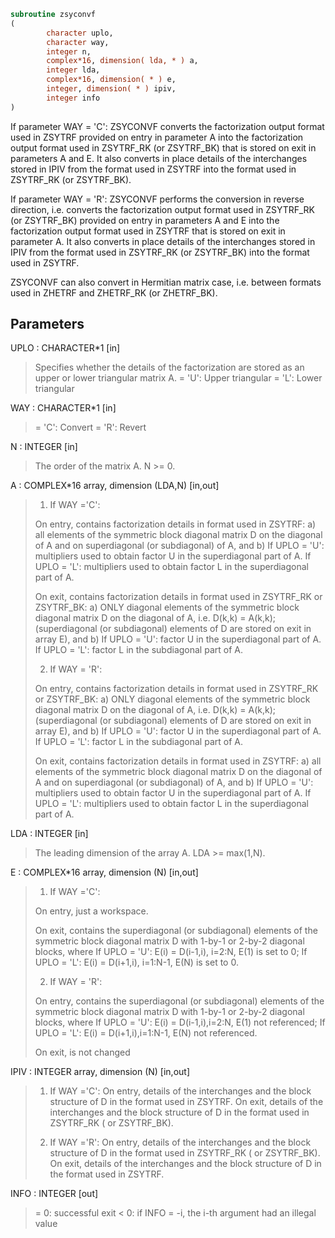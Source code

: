 ```fortran
subroutine zsyconvf
(
        character uplo,
        character way,
        integer n,
        complex*16, dimension( lda, * ) a,
        integer lda,
        complex*16, dimension( * ) e,
        integer, dimension( * ) ipiv,
        integer info
)
```

If parameter WAY = 'C':
ZSYCONVF converts the factorization output format used in
ZSYTRF provided on entry in parameter A into the factorization
output format used in ZSYTRF_RK (or ZSYTRF_BK) that is stored
on exit in parameters A and E. It also converts in place details of
the interchanges stored in IPIV from the format used in ZSYTRF into
the format used in ZSYTRF_RK (or ZSYTRF_BK).

If parameter WAY = 'R':
ZSYCONVF performs the conversion in reverse direction, i.e.
converts the factorization output format used in ZSYTRF_RK
(or ZSYTRF_BK) provided on entry in parameters A and E into
the factorization output format used in ZSYTRF that is stored
on exit in parameter A. It also converts in place details of
the interchanges stored in IPIV from the format used in ZSYTRF_RK
(or ZSYTRF_BK) into the format used in ZSYTRF.

ZSYCONVF can also convert in Hermitian matrix case, i.e. between
formats used in ZHETRF and ZHETRF_RK (or ZHETRF_BK).

## Parameters
UPLO : CHARACTER*1 [in]
> Specifies whether the details of the factorization are
> stored as an upper or lower triangular matrix A.
> = 'U':  Upper triangular
> = 'L':  Lower triangular

WAY : CHARACTER*1 [in]
> = 'C': Convert
> = 'R': Revert

N : INTEGER [in]
> The order of the matrix A.  N >= 0.

A : COMPLEX*16 array, dimension (LDA,N) [in,out]
> 
> 1) If WAY ='C':
> 
> On entry, contains factorization details in format used in
> ZSYTRF:
> a) all elements of the symmetric block diagonal
> matrix D on the diagonal of A and on superdiagonal
> (or subdiagonal) of A, and
> b) If UPLO = 'U': multipliers used to obtain factor U
> in the superdiagonal part of A.
> If UPLO = 'L': multipliers used to obtain factor L
> in the superdiagonal part of A.
> 
> On exit, contains factorization details in format used in
> ZSYTRF_RK or ZSYTRF_BK:
> a) ONLY diagonal elements of the symmetric block diagonal
> matrix D on the diagonal of A, i.e. D(k,k) = A(k,k);
> (superdiagonal (or subdiagonal) elements of D
> are stored on exit in array E), and
> b) If UPLO = 'U': factor U in the superdiagonal part of A.
> If UPLO = 'L': factor L in the subdiagonal part of A.
> 
> 2) If WAY = 'R':
> 
> On entry, contains factorization details in format used in
> ZSYTRF_RK or ZSYTRF_BK:
> a) ONLY diagonal elements of the symmetric block diagonal
> matrix D on the diagonal of A, i.e. D(k,k) = A(k,k);
> (superdiagonal (or subdiagonal) elements of D
> are stored on exit in array E), and
> b) If UPLO = 'U': factor U in the superdiagonal part of A.
> If UPLO = 'L': factor L in the subdiagonal part of A.
> 
> On exit, contains factorization details in format used in
> ZSYTRF:
> a) all elements of the symmetric block diagonal
> matrix D on the diagonal of A and on superdiagonal
> (or subdiagonal) of A, and
> b) If UPLO = 'U': multipliers used to obtain factor U
> in the superdiagonal part of A.
> If UPLO = 'L': multipliers used to obtain factor L
> in the superdiagonal part of A.

LDA : INTEGER [in]
> The leading dimension of the array A.  LDA >= max(1,N).

E : COMPLEX*16 array, dimension (N) [in,out]
> 
> 1) If WAY ='C':
> 
> On entry, just a workspace.
> 
> On exit, contains the superdiagonal (or subdiagonal)
> elements of the symmetric block diagonal matrix D
> with 1-by-1 or 2-by-2 diagonal blocks, where
> If UPLO = 'U': E(i) = D(i-1,i), i=2:N, E(1) is set to 0;
> If UPLO = 'L': E(i) = D(i+1,i), i=1:N-1, E(N) is set to 0.
> 
> 2) If WAY = 'R':
> 
> On entry, contains the superdiagonal (or subdiagonal)
> elements of the symmetric block diagonal matrix D
> with 1-by-1 or 2-by-2 diagonal blocks, where
> If UPLO = 'U': E(i) = D(i-1,i),i=2:N, E(1) not referenced;
> If UPLO = 'L': E(i) = D(i+1,i),i=1:N-1, E(N) not referenced.
> 
> On exit, is not changed

IPIV : INTEGER array, dimension (N) [in,out]
> 
> 1) If WAY ='C':
> On entry, details of the interchanges and the block
> structure of D in the format used in ZSYTRF.
> On exit, details of the interchanges and the block
> structure of D in the format used in ZSYTRF_RK
> ( or ZSYTRF_BK).
> 
> 1) If WAY ='R':
> On entry, details of the interchanges and the block
> structure of D in the format used in ZSYTRF_RK
> ( or ZSYTRF_BK).
> On exit, details of the interchanges and the block
> structure of D in the format used in ZSYTRF.

INFO : INTEGER [out]
> = 0:  successful exit
> < 0:  if INFO = -i, the i-th argument had an illegal value
